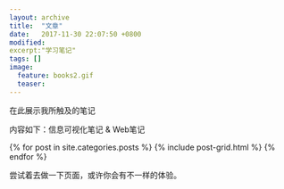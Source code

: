 ```yaml
---
layout: archive
title:  "文章"
date:   2017-11-30 22:07:50 +0800
modified:
excerpt:"学习笔记"
tags: []
image:
  feature: books2.gif
  teaser: 
---
```

在此展示我所触及的笔记

内容如下：信息可视化笔记 &  Web笔记

<div class="tiles">
{% for post in site.categories.posts %}
  {% include post-grid.html %}
{% endfor %}
</div><!-- /.tiles 把所有categories 有 posts 的列出来-->

尝试着去做一下页面，或许你会有不一样的体验。